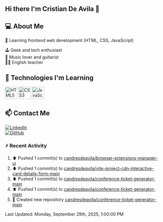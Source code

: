 ## Hi there I'm Cristian De Avila 👋

## 💻 About Me  
🎯 Learning frontend web development (HTML, CSS, JavaScript) 

🕹️ Geek and tech enthusiast   
🎸 Music lover and guitarist  
🧑‍🏫 English teacher  

## 🚀 Technologies I'm Learning  
<p align="left">
  <img src="https://cdn.jsdelivr.net/gh/devicons/devicon/icons/html5/html5-original.svg" alt="HTML5" width="40" height="40"/>
  <img src="https://cdn.jsdelivr.net/gh/devicons/devicon/icons/css3/css3-original.svg" alt="CSS3" width="40" height="40"/>
  <img src="https://cdn.jsdelivr.net/gh/devicons/devicon/icons/javascript/javascript-original.svg" alt="JavaScript" width="40" height="40"/>
</p>

## 📫 Contact Me  
[![LinkedIn](https://img.shields.io/badge/LinkedIn-0077B5?style=for-the-badge&logo=linkedin&logoColor=white)](https://www.linkedin.com/in/cristiandeavilacd/)  
[![GitHub](https://img.shields.io/badge/GitHub-181717?style=for-the-badge&logo=github&logoColor=white)](https://github.com/candresdeavila)  

### :zap: Recent Activity
<!--RECENT_ACTIVITY:start-->
1. ⬆️ Pushed 1 commit(s) to [candresdeavila/browser-extensions-manager-ui](https://github.com/candresdeavila/browser-extensions-manager-ui)<br>
2. ⬆️ Pushed 1 commit(s) to [candresdeavila/vite-project-cdn-interactive-card-details-form-main](https://github.com/candresdeavila/vite-project-cdn-interactive-card-details-form-main)<br>
3. ⬆️ Pushed 1 commit(s) to [candresdeavila/conference-ticket-generator-main](https://github.com/candresdeavila/conference-ticket-generator-main)<br>
4. ⬆️ Pushed 1 commit(s) to [candresdeavila/conference-ticket-generator-main](https://github.com/candresdeavila/conference-ticket-generator-main)<br>
5. 📔 Created new repository [candresdeavila/conference-ticket-generator-main](https://github.com/candresdeavila/conference-ticket-generator-main)<br>
<!--RECENT_ACTIVITY:end-->
<!--RECENT_ACTIVITY:last_update-->
Last Updated: Monday, September 29th, 2025, 1:00:00 PM
<!--RECENT_ACTIVITY:last_update_end-->
